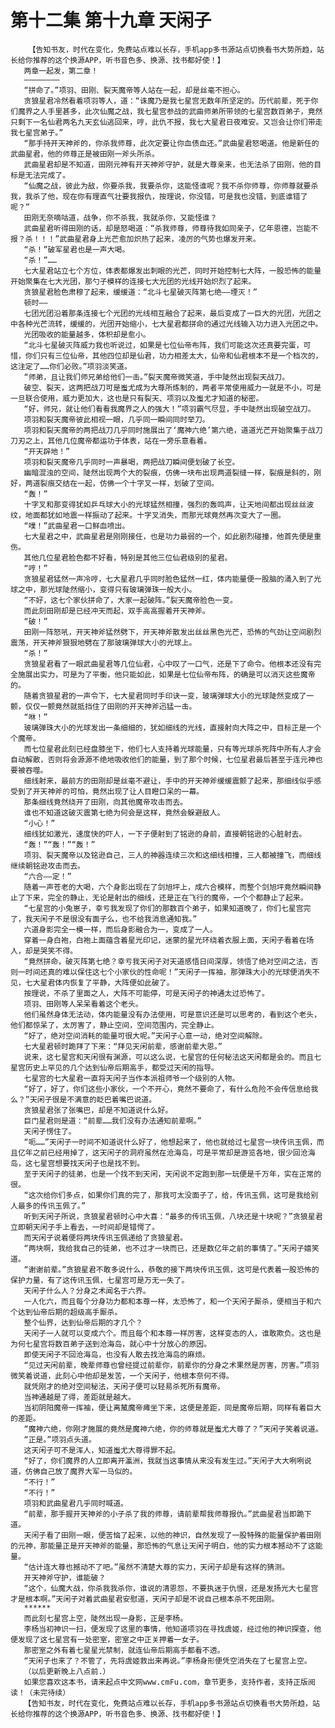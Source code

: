 # 第十二集 第十九章 天闲子
        【告知书友，时代在变化，免费站点难以长存，手机app多书源站点切换看书大势所趋，站长给你推荐的这个换源APP，听书音色多、换源、找书都好使！】
       两章一起发，第二章！
       ————————
       “拼命了。”项羽、田刚、裂天魔帝等人站在一起，却是丝毫不担心。
       贪狼星君冷然看着项羽等人，道：“诛魔乃是我七星宫无数年所坚定的。历代前辈，死于你们魔界之人手里甚多，此次仙魔之战，我七星宫参战的武曲师弟所带领的七星宫数百弟子，竟然只剩下一名仙君两名九天玄仙逃回来，哼，此仇不报，我七大星君日夜难安。又岂会让你们带走我七星宫弟子。”
       “那手持开天神斧的，你杀我师尊，此次定要让你血债血还。”武曲星君怒喝道。他是新任的武曲星君，他的师尊正是被田刚一斧头所杀。
       武曲星君却是不知道，田刚元神有开天神斧守护，就是大尊亲来，也无法杀了田刚，他的目标是无法完成了。
       “仙魔之战，彼此为敌，你要杀我，我要杀你，这能怪谁呢？我不杀你师尊，你师尊就要杀我，我杀了他，现在你有理直气壮要我报仇，按理说，你没错，可是我也没错，到底谁错了呢？”
       田刚无奈嘀咕道，战争，你不杀我，我就杀你，又能怪谁？
       武曲星君听得田刚的话，却是怒喝道：“杀我师尊，师尊待我如同亲子，亿年恩德，岂能不报？杀！！！”武曲星君身上光芒愈加炽热了起来，凌厉的气势也爆发开来。
       “杀！”破军星君也是一声大喝。
       “杀！”……
       七大星君站立七个方位，体表都爆发出刺眼的光芒，同时开始控制七大阵，一股恐怖的能量开始聚集在七大光团，那勺子模样的连接七大光团的光线开始炽烈了起来。
       贪狼星君脸色肃穆了起来，缓缓道：“北斗七星破灭阵第七绝——堙灭！”
       顿时——
       七团光团沿着那条连接七个光团的光线相互融合了起来，最后变成了一巨大的光团，光团之中各种光芒流转，缓缓的，光团开始缩小，七大星君都拼命的通过光线输入功力进入光团之中。
       光团吸收的能量越多，体积却是愈小。
       “北斗七星破灭阵威力我也听说过，如果是七位仙帝布阵，我们可能这次还真要完蛋，可惜，你们只有三位仙帝，其他四位却是仙君，功力相差太大，仙帝和仙君根本不是一个档次的，这注定了……你们必败。”项羽淡笑道。
       “师弟，且让我们师兄弟给他们一击。”裂天魔帝微笑道，手中陡然出现裂天战刀。
       破空、裂天，这两把战刀可是蚩尤成为大尊所炼制的，两者平常使用威力一就是不小，可是一旦联合使用，威力更加大，这也是只有裂天、项羽以及蚩尤才知道的秘密。
       “好，师兄，就让他们看看我魔界之人的强大！”项羽霸气尽显，手中陡然出现破空战刀。
       项羽和裂天魔帝彼此相视一眼，几乎同一瞬间同时举刀。
       项羽和裂天魔帝的两把战刀几乎同时施展出了‘魔神六绝’第六绝，道道光芒开始聚集于战刀刀刃之上，其他几位魔帝都运功于体表，站在一旁乐意看着。
       “开天辟地！”
       项羽和裂天魔帝几乎同时一声暴喝，两把战刀瞬间便划破了长空。
       幽暗混浊的空间，陡然出现两个大的裂痕，仿佛一块布出现两道裂缝一样，裂痕是斜的，刚好，两道裂痕交结在一起，仿佛一个十字叉一样，划破了空间。
       “轰！”
       十字叉和那变得犹如乒乓球大小的光球猛然相撞，强烈的轰鸣声，让天地间都出现丝丝波纹，地面都犹如地震一样振动了起来。十字叉消失，而那光球竟然再次变大了一圈。
       “噗！”武曲星君一口鲜血喷出。
       七大星君之中，武曲星君是刚刚接任，也是功力最弱的一个，如此剧烈碰撞，他首先便是重伤。
       其他几位星君脸色都不好看，特别是其他三位仙君级别的星君。
       “哼！”
       贪狼星君猛然一声冷哼，七大星君几乎同时脸色猛然一红，体内能量便一股脑的涌入到了光球之中，那光球陡然缩小，变得只有玻璃弹珠一般大小。
       “不好，这七个家伙拼命了，大家一起破阵。”裂天魔帝脸色一变。
       而此刻田刚却是已经冲天而起，双手高高握着开天神斧。
       “破！”
       田刚一阵怒吼，开天神斧猛然劈下，开天神斧散发出丝丝黑色光芒，恐怖的气劲让空间剧烈震荡，开天神斧狠狠地劈在了那玻璃弹球大小的光球上。
       “杀！”
       贪狼星君看了一眼武曲星君等几位仙君，心中叹了一口气，还是下了命令。他根本还没有完全施展出实力，可是为了平衡，他只能如此，如果是七位仙帝布阵，的确是可以消灭这些魔帝的。
       随着贪狼星君的一声令下，七大星君同时手印诀一变，玻璃弹球大小的光球陡然变成了一颤，仅仅一颤竟然就抵挡住了田刚的开天神斧迅猛一击。
       “咻！”
       玻璃弹珠大小的光球发出一条细细的，犹如细线的光线，直接射向大阵之中，目标正是一个个魔帝。
       而七位星君此刻已经盘膝坐下，他们七人支持着光球能量，只有等光球杀死阵中所有人才会自动解散，否则将会源源不绝地吸收他们的能量，到了那个时候，七位星君最后甚至于连元神也要被吞噬。
       细线射来，最前方的田刚却是丝毫不避让，手中的开天神斧缓缓震颤了起来，那细线似乎感受到了开天神斧的可怕，竟然出现了让人目瞪口呆的一幕。
       那条细线竟然绕开了田刚，向其他魔帝攻击而去。
       谁也不知道这破灭震第七绝为何会是这样，竟然会躲避敌人。
       “小心！”
       细线犹如激光，速度快的吓人，一下子便射到了铭逊的身前，直接朝铭逊的心脏射去。
       “轰！”“轰！”“轰！”
       项羽、裂天魔帝以及铭逊自己，三人的神器连续三次和这细线相撞，三人都被撞飞，而细线继续朝铭逊攻击而去。
       “六合——定！”
       随着一声苍老的大喝，六个身影出现在了剑旭坪上，成六合模样，而整个剑旭坪竟然瞬间静止了下来，完全的静止，无论是射出的细线，还是正在飞行的魔帝，一个个都静止了起来。
       “七星宫的小兔崽子，幸亏我发现了你们的那数百个弟子，如果知道晚了，你们七星宫完了，我天闲子不是很没有面子么，也不给我消息通知我。”
       六道身影完全一模一样，而后身影融合为一，变成了一人。
       穿着一身白袍，白袍上面蕴含着星光印记，迷蒙的星光环绕着衣服上面，天闲子看着在场人，却是哭笑不得。
       “竟然拼命，破灭阵第七绝？幸亏我天闲子对天道感悟日间深厚，领悟了绝对空间之法，否则一时间还真的难以保住这七个小家伙的性命呢！”天闲子一挥袖，那弹珠大小的光球便消失不见，七大星君体内恢复了平静，大阵便如此破了。
       按理说，不杀了里面之人，大阵不可能停，可是天闲子的神通太过恐怖了。
       项羽、田刚等人呆呆看着这个老头。
       他们虽然身体无法动，体内能量没有办法使用，可是意识还是可以思考的，看到这个老头，他们都惊呆了，太厉害了，静止空间，空间范围内，完全静止。
       “好了，绝对空间消耗的能量可很大呢。”天闲子心意一动，绝对空间解除。
       七大星君顿时跪拜了下来：“拜见天闲前辈，感谢前辈大恩。”
       说来，这七星宫和天闲很有渊源，可以这么说，七星宫的任何秘法这天闲都是会的。而且七星宫历史上罕见的几个达到仙帝后期高手，都受过天闲的指导。
       七星宫的七大星君一直将天闲子当作本派祖师爷一个级别的人物。
       “好了，好了，你们这些小家伙，一个不开心，竟然不要命了，有什么危险不会传信息给我么？”天闲子很是不满意的眨巴着嘴巴说道。
       贪狼星君张了张嘴巴，却是不知道说什么好。
       巨门星君则是道：“前辈……我们没有办法通知前辈啊。”
       天闲子愣住了。
       “呃……”天闲子一时间不知道说什么好了，他想起来了，他也就给过七星宫一块传讯玉佩，而且亿年之前已经用掉了，这天闲子的洞府虽然在沧海岛，可是平常却是游览各地，很少回沧海岛，这七星宫想要找天闲子也是找不到。
       至于天闲子的徒弟，也是一个找不到天闲，天闲说不定跑到那一玩便是千万年，实在正常的很。
       “这次给你们多点，如果你们真的完了，那我可太没面子了，给，传讯玉佩，这可是我给别人最多的传讯玉佩了。”
       听到天闲子所说，贪狼星君顿时心中大喜：“最多的传讯玉佩，八块还是十块呢？”贪狼星君立即朝天闲子手上看去，一时间却是错愕了。
       而天闲子说着便将两块传讯玉佩递给了贪狼星君。
       “两块啊，我给我自己的徒弟，也不过才一块而已，还是数亿年之前的事情了。”天闲子嬉笑道。
       “谢谢前辈。”贪狼星君不敢多说什么，恭敬的接下两块传讯玉佩，这可是代表着一股恐怖的保护力量，有了这传讯玉佩，七星宫可是万无一失了。
       天闲子什么人？分身之术闻名于六界。
       一人化六，而且每个分身功力都和本尊一样，太恐怖了，和一个天闲子厮杀，便相当于和六个达到仙帝后期的超级高手厮杀。
       整个仙界，达到仙帝后期的才几个？
       天闲子一人就可以变成六个。而且每个和本尊一样厉害，这样变态的人，谁敢欺负。这也是为何七星宫将数百弟子送到沧海岛，就心中十分放心的原因。
       即使天闲子不回沧海岛，也没有人敢去找沧海岛的麻烦。
       “见过天闲前辈，晚辈师尊也曾经提过前辈你，前辈你的分身之术果然是厉害，厉害。”项羽微笑着说道，此刻心中他却是发苦，一个天闲子，他根本奈何不得。
       就凭刚才的绝对空间秘法，天闲子便可以轻易杀死所有魔帝。
       当神通越是了得，差距就是越大。
       当初阴阳魔帝一挥袖，便让离檒魔帝瘫坐下来，这便是差距，同是魔帝后期，同样有着巨大的差距。
       “魔神六绝，你刚才施展的竟然是魔神六绝，你的师尊就是蚩尤大尊了？”天闲子笑着说道。
       “正是。”项羽点头道。
       这天闲子可不是浑人，知道蚩尤大尊得罪不起。
       “好了，你们魔界的人立即离开瀛洲，我就当这事情从来没有发生过。”天闲子大大咧咧说道，仿佛自己放了魔界大军一马似的。
       “不行！”
       “不行！”
       项羽和武曲星君几乎同时喊道。
       “前辈，那手握开天神斧的小子杀了我的师尊，请前辈帮我师尊报仇。”武曲星君当即跪下道。
       天闲子看了田刚一眼，便苦恼了起来，以他的神识，自然发现了一股特殊的能量保护着田刚的元神，那能量正是开天神斧的能量，那恐怖的气息让天闲子明白，他的实力根本撼动不了这能量。
       “估计连大尊也撼动不了吧。”虽然不清楚大尊的实力，天闲子却是有这样的猜测。
       开天神斧守护，谁能破？
       “这个，仙魔大战，你杀我我杀你，谁说的清恩怨，不要执迷于仇恨，还是发扬光大七星宫才是根本啊。”天闲子对着武曲星君安慰道，天闲子却是不说自己根本杀不死田刚。
       ******
       而此刻七星宫上空，陡然出现一身影，正是李杨。
       李杨当初神识一扫，便发现了这里的事情，他知道项羽在寻找虞姬，经过他的神识探查，他便发现了这七星宫有一处密室，密室之中正关押着一女子。
       那密室之外有着七星星光禁制，就连仙帝后期高手都看不透。
       “天闲子也来了？不管了，先将虞姬救出来再说。”李杨身形便凭空消失在了七星宫上空。
       （以后更新晚上八点前.）
       如果您喜欢这本书，请来起点中文网www.cmFu.com，章节更多，支持作者，支持正版阅读！（未完待续）
       【告知书友，时代在变化，免费站点难以长存，手机app多书源站点切换看书大势所趋，站长给你推荐的这个换源APP，听书音色多、换源、找书都好使！】